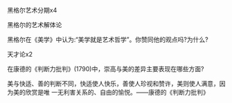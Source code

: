 ⿊格尔艺术分期x4

⿊格尔的艺术解体论 

⿊格尔在《美学》中认为:“美学就是艺术哲学”。你赞同他的观点吗?为什么? 

天才论x2

在康德的《判断⼒批判》(1790)中，崇⾼与美的差异主要表现在哪些⽅⾯?

美与快适、善的判断不同，快适使⼈快乐，善使⼈珍视和赞许，美则使⼈满意，因为美的欣赏是唯
⼀⽆利害关系的、⾃由的愉悦。——康德的《判断⼒批判》

